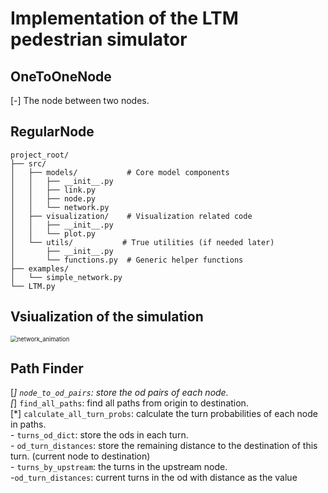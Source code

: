 # Implementation of the LTM pedestrian simulator

## OneToOneNode
[-] The node between two nodes.

## RegularNode

```
project_root/
├── src/
│   ├── models/           # Core model components
│   │   ├── __init__.py
│   │   ├── link.py
│   │   ├── node.py
│   │   └── network.py
│   ├── visualization/    # Visualization related code
│   │   ├── __init__.py
│   │   └── plot.py
│   └── utils/           # True utilities (if needed later)
│       ├── __init__.py
│       └── functions.py  # Generic helper functions
├── examples/
│   └── simple_network.py
└── LTM.py
```

## Vsiualization of the simulation

<img src="./README.assets/network_animation.gif" alt="network_animation" style="zoom: 67%;" />

## Path Finder
[*] `node_to_od_pairs`: store the od pairs of each node.  
[*] `find_all_paths`: find all paths from origin to destination.  
[*] `calculate_all_turn_probs`: calculate the turn probabilities of each node in paths.  
    - `turns_od_dict`: store the ods in each turn.  
    - `od_turn_distances`: store the remaining distance to the destination of this turn. (current node to destination)   
    - `turns_by_upstream`: the turns in the upstream node.  
    -`od_turn_distances`: current turns in the od with distance as the value

